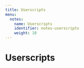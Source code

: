 ```yaml
---
title: Userscripts
menu:
  notes:
    name: Userscripts
    identifier: notes-userscripts
    weight: 10
---
```


# Userscripts